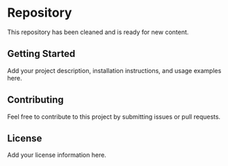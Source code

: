# Repository

This repository has been cleaned and is ready for new content.

## Getting Started

Add your project description, installation instructions, and usage examples here.

## Contributing

Feel free to contribute to this project by submitting issues or pull requests.

## License

Add your license information here.